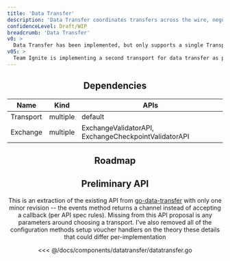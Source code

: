 ```yaml
---
title: 'Data Transfer'
description: 'Data Transfer coordinates transfers across the wire, negotiating transport mechanism, maintaining state about a transfer, and coordinating with an Exchange protocol to validate requests and manage payments.'
confidenceLevel: Draft/WIP
breadcrumb: 'Data Transfer'
v0: >
  Data Transfer has been implemented, but only supports a single Transport mechanism. Moreover, the current implementation has architectural issues, as documented in [go-data-transfer#158](https://github.com/filecoin-project/go-data-transfer/issues/158) 
v05: >
  Team Ignite is implementing a second transport for data transfer as part of the F3 Project. As part of this, Team Ignite will need to improve Data Transfer to support multiple protocols, and determine how Data Transfer will choose between protocols.
---
```


<Header />

## Dependencies

| Name | Kind | APIs |
| ---- | ---- | ---- |
| Transport | multiple | default |
| Exchange | multiple | ExchangeValidatorAPI, ExchangeCheckpointValidatorAPI |

## Roadmap

<RoadMapPage />

## Preliminary API

This is an extraction of the existing API from [go-data-transfer](https://github.com/filecoin-project/go-data-transfer) with only one minor revision -- the events method returns a channel instead of accepting a callback (per API spec rules). Missing from this API proposal is any parameters around choosing a transport. I've also removed all of the configuration methods setup voucher handlers on the theory these details that could differ per-implementation 

<<< @/docs/components/datatransfer/datatransfer.go
